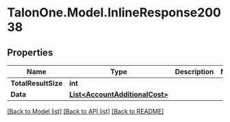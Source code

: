 # TalonOne.Model.InlineResponse20038
## Properties

Name | Type | Description | Notes
------------ | ------------- | ------------- | -------------
**TotalResultSize** | **int** |  | 
**Data** | [**List&lt;AccountAdditionalCost&gt;**](AccountAdditionalCost.md) |  | 

[[Back to Model list]](../README.md#documentation-for-models) [[Back to API list]](../README.md#documentation-for-api-endpoints) [[Back to README]](../README.md)

